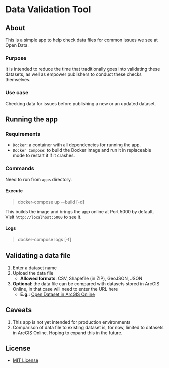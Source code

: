 # Data Validation Tool
## About
This is a simple app to help check data files for common issues we see at Open Data.

### Purpose
It is intended to reduce the time that traditionally goes into validating these datasets, as well as empower publishers to conduct these checks themselves.

### Use case
Checking data for issues before publishing a new or an updated dataset.

## Running the app
### Requirements
* `Docker`: a container with all dependencies for running the app.
* `Docker Compose`: to build the Docker image and run it in replaceable mode to restart it if it crashes.

### Commands
Need to run from `apps` directory.

#### Execute
> docker-compose up --build [-d]

This builds the image and brings the app online at Port 5000 by default. Visit `http://localhost:5000` to see it.

#### Logs
> docker-compose logs [-f]

## Validating a data file
1. Enter a dataset name
1. Upload the data file
    * **Allowed formats**: CSV, Shapefile (in ZIP), GeoJSON, JSON
1. **Optional**: the data file can be compared with datasets stored in ArcGIS Online, in that case will need to enter the URL here
    * **E.g.**: [Open Dataset in ArcGIS Online](https://services3.arcgis.com/b9WvedVPoizGfvfD/ArcGIS/rest/services/COTGEO_POLICE_DIVISION/FeatureServer)

## Caveats
1. This app is not yet intended for production environments
1. Comparison of data file to existing dataset is, for now, limited to datasets in ArcGIS Online. Hoping to expand this in the future.


## License
* [MIT License](https://github.com/open-data-toronto/tool-data-validation/blob/master/LICENSE)
